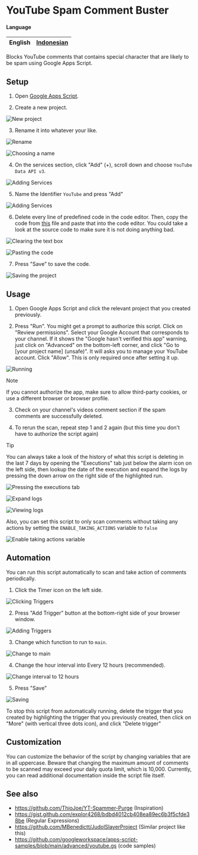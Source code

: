 # YouTube Spam Comment Buster

#### Language

| English | [Indonesian](README.id.md) |
|-|-|

Blocks YouTube comments that contains special character that are likely to be spam using Google Apps Script.

## Setup

1. Open [Google Apps Script](https://script.google.com/home).

2. Create a new project.

![New project](./screenshots/setup-2.png)

3. Rename it into whatever your like.

![Rename](./screenshots/setup-3.1.png)

![Choosing a name](./screenshots/setup-3.2.png)

4. On the services section, click "Add" (+), scroll down and choose `YouTube Data API v3`.

![Adding Services](./screenshots/setup-4.png)

5. Name the Identifier `YouTube` and press "Add"

![Adding Services](./screenshots/setup-5.png)

6. Delete every line of predefined code in the code editor. Then, copy the code from [this](./src/apps-script/main.gs) file and paste that into the code editor. You could take a look at the source code to make sure it is not doing anything bad.

![Clearing the text box](./screenshots/setup-6.1.png)

![Pasting the code](./screenshots/setup-6.2.png)

7. Press "Save" to save the code.

![Saving the project](./screenshots/setup-7.png)

## Usage

1. Open Google Apps Script and click the relevant project that you created previously.

2. Press "Run". You might get a prompt to authorize this script. Click on "Review permissions". Select your Google Account that corresponds to your channel. If it shows the "Google hasn't verified this app" warning, just click on "Advanced" on the bottom-left corner, and click "Go to [your project name] (unsafe)". It will asks you to manage your YouTube account. Click "Allow". This is only required once after setting it up.

![Running](./screenshots/usage-2.png)

> [!NOTE]
> If you cannot authorize the app, make sure to allow third-party cookies, or use a different browser or browser profile.

3. Check on your channel's videos comment section if the spam comments are successfully deleted.

4. To rerun the scan, repeat step 1 and 2 again (but this time you don't have to authorize the script again)

> [!TIP]
> You can always take a look of the history of what this script is deleting in the last 7 days by opening the "Executions" tab just below the alarm icon on the left side, then lookup the date of the execution and expand the logs by pressing the down arrow on the right side of the highlighted run.
> 
> ![Pressing the executions tab](./screenshots/tip-history-1.png)
> 
> ![Expand logs](./screenshots/tip-history-2.png)
> 
> ![Viewing logs](./screenshots/tip-history-3.png)
> 
> Also, you can set this script to only scan comments without taking any actions by setting the `ENABLE_TAKING_ACTIONS` variable to `false`
> 
> ![Enable taking actions variable](./screenshots/usage-3.png)

## Automation

You can run this script automatically to scan and take action of comments periodically.

1. Click the Timer icon on the left side.

![Clicking Triggers](./screenshots/automation-1.png)

2. Press "Add Trigger" button at the bottom-right side of your browser window.

![Adding Triggers](./screenshots/automation-2.png)

3. Change which function to run to `main`.

![Change to main](./screenshots/automation-3.png)

4. Change the hour interval into Every 12 hours (recommended).

![Change interval to 12 hours](./screenshots/automation-4.png)

5. Press "Save"

![Saving](./screenshots/automation-5.png)

To stop this script from automatically running, delete the trigger that you created by highlighting the trigger that you previously created, then click on "More" (with vertical three dots icon), and click "Delete trigger"

## Customization

You can customize the behavior of the script by changing variables that are in all uppercase. Beware that changing the maximum amount of comments to be scanned may exceed your daily quota limit, which is 10,000. Currently, you can read additional documentation inside the script file itself.

## See also

- https://github.com/ThioJoe/YT-Spammer-Purge (Inspiration)
- https://gist.github.com/explor4268/bdbd4012cb408ea89ec6b3f5cfde38be (Regular Expressions)
- https://github.com/MBenedictt/JudolSlayerProject (Similar project like this)
- https://github.com/googleworkspace/apps-script-samples/blob/main/advanced/youtube.gs (code samples)
